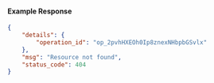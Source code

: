 <!-- Code generated for API Clients. DO NOT EDIT. -->

#### Example Response

```json
{
	"details": {
		"operation_id": "op_2pvhHXEOh0Ip8znexNHbpbGSvlx"
	},
	"msg": "Resource not found",
	"status_code": 404
}
```
